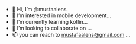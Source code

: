 - 👋 Hi, I’m @mustaalens
- 👀 I’m interested in mobile development...
- 🌱 I’m currently learning kotlin...
- 💞️ I’m looking to collaborate on ...
- 📫 you can reach to mustafaalens@gmail.com ...

<!---
mustaalens/mustaalens is a ✨ special ✨ repository because its `README.md` (this file) appears on your GitHub profile.
You can click the Preview link to take a look at your changes.
--->
